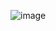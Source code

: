 ![image](https://user-images.githubusercontent.com/60035227/204688361-66707235-38a4-4a72-8b07-22b85cd807d1.png)
